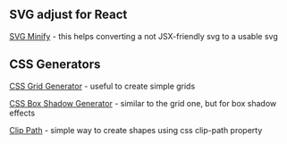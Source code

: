 ## SVG adjust for React

[SVG Minify](https://www.svgminify.com) - this helps converting a not JSX-friendly svg to a usable svg

## CSS Generators

[CSS Grid Generator](https://cssgrid-generator.netlify.app) - useful to create simple grids

[CSS Box Shadow Generator](https://www.cssmatic.com/box-shadow) - similar to the grid one, but for box shadow effects

[Clip Path](https://bennettfeely.com/clippy/) - simple way to create shapes using css clip-path property

